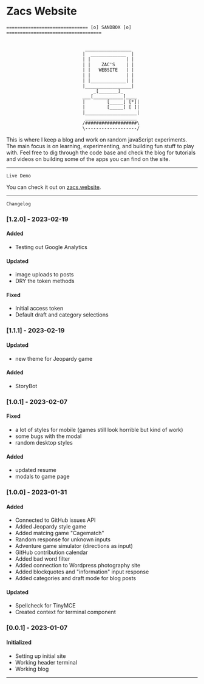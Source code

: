 # Zacs Website

    ============================== [o] SANDBOX [o] ===================================


                                 _________________
                                |  _____________  |
                                | |             | |
                                | |    ZAC'S    | |
                                | |   WEBSITE   | |
                                | |             | |
                                | |_____________| |
                                |_________________|
                                    _[_______]_
                                ___[___________]____
                                |        [_____] [*]|
                                |        [_____] [ ]|
                                |___________________|
                                 ___________________
                                /###################\
                                \-------------------/

This is where I keep a blog and work on random javaScript experiments.
The main focus is on learning, experimenting, and building fun stuff to play with.
Feel free to dig through the code base and check the blog for tutorials and videos on building
some of the apps you can find on the site.

---

    Live Demo

You can check it out on [zacs.website](https://www.zacs.website).

---

    Changelog

### [1.2.0] - 2023-02-19

#### Added

- Testing out Google Analytics

#### Updated

- image uploads to posts
- DRY the token methods

#### Fixed

- Initial access token
- Default draft and category selections

### [1.1.1] - 2023-02-19

#### Updated

- new theme for Jeopardy game

#### Added

- StoryBot

### [1.0.1] - 2023-02-07

#### Fixed

- a lot of styles for mobile (games still look horrible but kind of work)
- some bugs with the modal
- random desktop styles

#### Added

- updated resume
- modals to game page

### [1.0.0] - 2023-01-31

#### Added

- Connected to GitHub issues API
- Added Jeopardy style game
- Added matcing game "Cagematch"
- Random response for unknown inputs
- Adventure game simulator (directions as input)
- GitHub contribution calendar
- Added bad word filter
- Added connection to Wordpress photography site
- Added blockquotes and "information" input response
- Added categories and draft mode for blog posts

#### Updated

- Spellcheck for TinyMCE
- Created context for terminal component

### [0.0.1] - 2023-01-07

#### Initialized

- Setting up initial site
- Working header terminal
- Working blog

---
